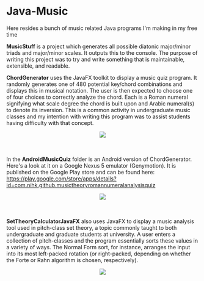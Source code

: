 # Java-Music
Here resides a bunch of music related Java programs I'm making in my free time

**MusicStuff** is a project which generates all possible diatonic major/minor triads and major/minor scales. 
It outputs this to the console. The purpose of writing this project was to try and write something that is
maintainable, extensible, and readable. 


**ChordGenerator** uses the JavaFX toolkit to display a music quiz program. 
It randomly generates one of 480 potential key/chord combinations and displays this in musical
notation. The user is then expected to choose one of four choices to correctly analyze the
chord. Each is a Roman numeral signifying what scale degree the chord is built upon and 
Arabic numeral\(s\) to denote its inversion. This is a common activity in undergraduate music classes and my 
intention with writing this program was to assist students having difficulty with that concept.

<div align="center">
   <img src="https://github.com/nihk/Java-Music/blob/master/ChordGenerator/screenshot.png">
</div>
<br><br>

In the **AndroidMusicQuiz** folder is an Android version of ChordGenerator. Here's a look at it on a
Google Nexus 5 emulator (Genymotion). It is published on the Google Play store and can be found here:
https://play.google.com/store/apps/details?id=com.nihk.github.musictheoryromannumeralanalysisquiz

<div align="center">
   <img src="https://github.com/nihk/Java-Music/blob/master/AndroidMusicQuiz/screenshot.png">
</div>
<br><br>

**SetTheoryCalculatorJavaFX** also uses JavaFX to display a music analysis tool used in
pitch-class set theory, a topic commonly taught to both undergraduate and graduate students at university.
A user enters a collection of pitch-classes and the program essentially
sorts these values in a variety of ways. The Normal Form sort, for instance, arranges the 
input into its most left-packed rotation (or right-packed, depending
on whether the Forte or Rahn algorithm is chosen, respectively).

<div align="center">
   <img src="https://github.com/nihk/Java-Music/blob/master/SetTheoryCalculatorJavaFX/screenshot.png">
</div>
